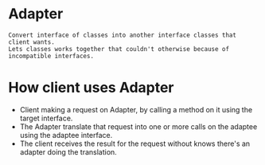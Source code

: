﻿# Adapter
	Convert interface of classes into another interface classes that client wants.
	Lets classes works together that couldn't otherwise because of incompatible interfaces.

# How client uses Adapter 
  - Client making a request on Adapter, by calling a method on it using the target interface.
  - The Adapter translate that request into one or more calls on the adaptee using the adaptee interface.
  - The client receives the result for the request without knows there's an adapter doing the translation.
